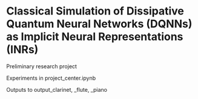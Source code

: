 # Classical Simulation of Dissipative Quantum Neural Networks (DQNNs) as Implicit Neural Representations (INRs)
Preliminary research project

Experiments in project_center.ipynb

Outputs to output_clarinet, _flute, _piano
